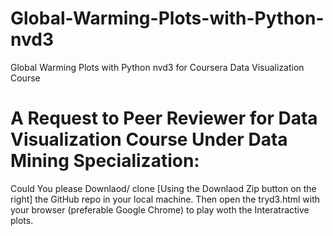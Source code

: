 # Global-Warming-Plots-with-Python-nvd3
Global Warming Plots with Python nvd3 for Coursera Data Visualization Course

# A Request to Peer Reviewer for Data Visualization Course Under Data Mining Specialization:

Could You please Downlaod/ clone [Using the Downlaod Zip button on the right] the GitHub repo in your local machine. Then open the tryd3.html with your browser (preferable Google Chrome) to play woth the Interatractive plots.
